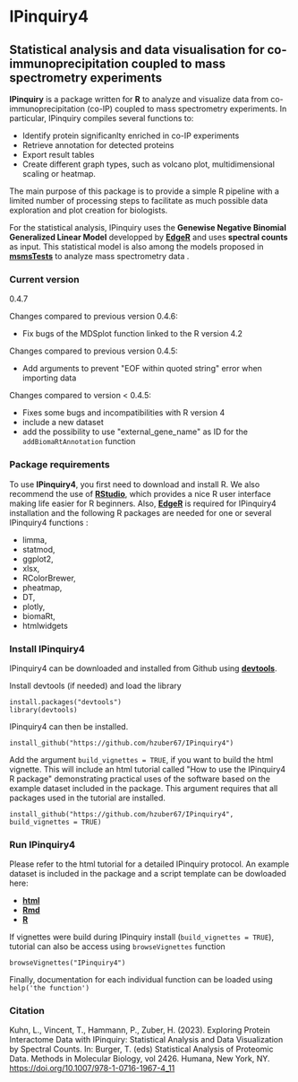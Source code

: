 # IPinquiry4
## Statistical analysis and data visualisation for co-immunoprecipitation coupled to mass spectrometry experiments

**IPinquiry** is a package written for **R** to analyze and visualize data from co-immunoprecipitation (co-IP) coupled to mass spectrometry experiments. In particular, IPinquiry compiles several functions to:

- Identify protein significanlty enriched in co-IP experiments
- Retrieve annotation for detected proteins
- Export result tables
- Create different graph types, such as volcano plot, multidimensional scaling or heatmap.

The main purpose of this package is to provide a simple R pipeline with a limited number of processing steps to facilitate as much possible data exploration and plot creation for biologists.

For the statistical analysis, IPinquiry uses the **Genewise Negative Binomial Generalized Linear Model** developped by [**EdgeR**](https://bioconductor.org/packages/release/bioc/html/edgeR.html) and uses **spectral counts** as input. This statistical model is also among the models proposed in [**msmsTests**](https://www.bioconductor.org/packages/release/bioc/html/msmsTests.html) to analyze mass spectrometry data .  

### Current version 
0.4.7

Changes compared to previous version 0.4.6:
  - Fix bugs of the MDSplot function linked to the R version 4.2

Changes compared to previous version 0.4.5:
  - Add arguments to prevent "EOF within quoted string" error when importing data

Changes compared to version < 0.4.5:
  - Fixes some bugs and incompatibilities with R version 4
  - include a new dataset
  - add the possibility to use "external_gene_name" as ID for the `addBiomaRtAnnotation` function
  
### Package requirements
To use **IPinquiry4**, you first need to download and install R. We also recommend the use of [**RStudio**](https://rstudio.com), which provides a nice R user interface making life easier for R beginners. Also, [**EdgeR**](https://bioconductor.org/packages/release/bioc/html/edgeR.html) is required for IPinquiry4 installation and the following R packages are needed for one or several IPinquiry4 functions :

- limma,
- statmod,
- ggplot2,
- xlsx,
- RColorBrewer,
- pheatmap,
- DT,
- plotly,
- biomaRt,
- htmlwidgets


### Install IPinquiry4

IPinquiry4 can be downloaded and installed from Github using [**devtools**](https://cran.r-project.org/web/packages/devtools/index.html).

Install devtools (if needed) and load the library
```{R}
install.packages("devtools")
library(devtools)
```

IPinquiry4 can then be installed. 
```{R}
install_github("https://github.com/hzuber67/IPinquiry4")
```

Add the argument `build_vignettes = TRUE`, if you want to build the html vignette. This will include an html tutorial called "How to use the IPinquiry4 R package" demonstrating practical uses of the software based on the example dataset included in the package. This argument requires that all packages used in the tutorial are installed. 

```{R}
install_github("https://github.com/hzuber67/IPinquiry4", build_vignettes = TRUE)
```
### Run IPinquiry4
Please refer to the html tutorial for a detailed IPinquiry protocol. An example dataset is included in the package and a script template can be dowloaded here:
- [**html**](doc/How-to-use-the-package.html)
- [**Rmd**](doc/How-to-use-the-package.Rmd)
- [**R**](doc/How-to-use-the-package.R)

If vignettes were build during IPinquiry install (`build_vignettes = TRUE`), tutorial can also be access using `browseVignettes` function

```{R}
browseVignettes("IPinquiry4")
```
Finally, documentation for each individual function can be loaded using `help('the function')`

### Citation

Kuhn, L., Vincent, T., Hammann, P., Zuber, H. (2023). Exploring Protein Interactome Data with IPinquiry: Statistical Analysis and Data Visualization by Spectral Counts. In: Burger, T. (eds) Statistical Analysis of Proteomic Data. Methods in Molecular Biology, vol 2426. Humana, New York, NY. https://doi.org/10.1007/978-1-0716-1967-4_11
